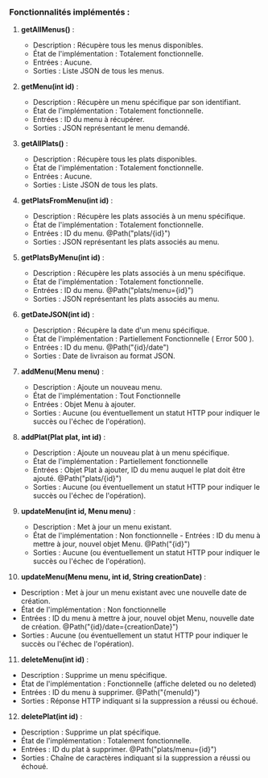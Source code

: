 ### Fonctionnalités implémentés :

1. **getAllMenus()** :
    - Description : Récupère tous les menus disponibles.
    - État de l'implémentation : Totalement fonctionnelle.
    - Entrées : Aucune.
    - Sorties : Liste JSON de tous les menus.

2. **getMenu(int id)** :
    - Description : Récupère un menu spécifique par son identifiant.
    - État de l'implémentation : Totalement fonctionnelle.
    - Entrées : ID du menu à récupérer.
    - Sorties : JSON représentant le menu demandé.

3. **getAllPlats()** :
    - Description : Récupère tous les plats disponibles.
    - État de l'implémentation : Totalement fonctionnelle.
    - Entrées : Aucune.
    - Sorties : Liste JSON de tous les plats.

4. **getPlatsFromMenu(int id)** :
    - Description : Récupère les plats associés à un menu spécifique.
    - État de l'implémentation : Totalement fonctionnelle.
    - Entrées : ID du menu. @Path("plats/{id}")
    - Sorties : JSON représentant les plats associés au menu.

5. **getPlatsByMenu(int id)** :
    - Description : Récupère les plats associés à un menu spécifique.
    - État de l'implémentation : Totalement fonctionnelle.
    - Entrées : ID du menu. @Path("plats/menu={id}")
    - Sorties : JSON représentant les plats associés au menu.

6. **getDateJSON(int id)** :
    - Description : Récupère la date d'un menu spécifique.
    - État de l'implémentation : Partiellement Fonctionnelle ( Error 500 ).
    - Entrées : ID du menu. @Path("{id}/date")
    - Sorties : Date de livraison au format JSON.




7. **addMenu(Menu menu)** :
    - Description : Ajoute un nouveau menu.
    - État de l'implémentation : Tout Fonctionnelle
    - Entrées : Objet Menu à ajouter.
    - Sorties : Aucune (ou éventuellement un statut HTTP pour indiquer le succès ou l'échec de l'opération).

8. **addPlat(Plat plat, int id)** :
    - Description : Ajoute un nouveau plat à un menu spécifique.
    - État de l'implémentation : Partiellement fonctionnelle
    - Entrées : Objet Plat à ajouter, ID du menu auquel le plat doit être ajouté.
      @Path("plats/{id}")
    - Sorties : Aucune (ou éventuellement un statut HTTP pour indiquer le succès ou l'échec de l'opération).

9. **updateMenu(int id, Menu menu)** :
    - Description : Met à jour un menu existant.
    - État de l'implémentation : Non fonctionnelle  - Entrées : ID du menu à mettre à jour, nouvel objet Menu.
      @Path("{id}")
    - Sorties : Aucune (ou éventuellement un statut HTTP pour indiquer le succès ou l'échec de l'opération).

10. **updateMenu(Menu menu, int id, String creationDate)** :
- Description : Met à jour un menu existant avec une nouvelle date de création.
- État de l'implémentation : Non fonctionnelle
- Entrées : ID du menu à mettre à jour, nouvel objet Menu, nouvelle date de création. @Path("{id}/date={creationDate}")
- Sorties : Aucune (ou éventuellement un statut HTTP pour indiquer le succès ou l'échec de l'opération).

11. **deleteMenu(int id)** :
- Description : Supprime un menu spécifique.
- État de l'implémentation : Fonctionnelle (affiche deleted ou no deleted)
- Entrées : ID du menu à supprimer. @Path("{menuId}")
- Sorties : Réponse HTTP indiquant si la suppression a réussi ou échoué.

12. **deletePlat(int id)** :
- Description : Supprime un plat spécifique.
- État de l'implémentation : Totalement fonctionnelle.
- Entrées : ID du plat à supprimer. @Path("plats/menu={id}")
- Sorties : Chaîne de caractères indiquant si la suppression a réussi ou échoué.
